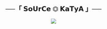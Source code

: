 <h2 align="center">
    ──「 𝗦𝗼𝗨𝗿𝗖𝗲 ⏣ 𝗞𝗮𝗧𝘆𝗔 」──
</h2>

<p align="center">
  <img src="https://telegra.ph/file/abe004bdb4757bf336225.jpg">
</p>

